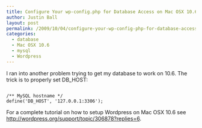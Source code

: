 ```yaml
---
title: Configure Your wp-config.php for Database Access on Mac OSX 10.6
author: Justin Ball
layout: post
permalink: /2009/10/04/configure-your-wp-config-php-for-database-access-on-mac-osx-10-6/
categories:
  - database
  - Mac OSX 10.6
  - mysql
  - Wordpress
---
```

I ran into another problem trying to get my database to work on 10.6.  The trick is to properly set DB_HOST:

<pre><code class="php">
/** MySQL hostname */
define('DB_HOST', '127.0.0.1:3306');
</pre></code>

For a complete tutorial on how to setup Wordpress on Mac OSX 10.6 see <a href="http://wordpress.org/support/topic/306878?replies=6">http://wordpress.org/support/topic/306878?replies=6</a>.